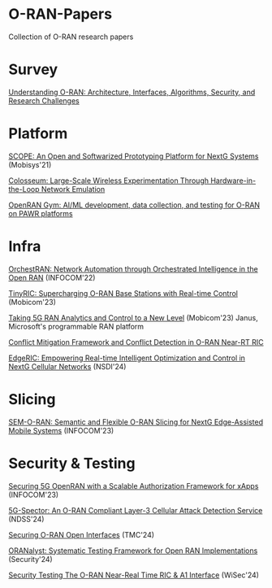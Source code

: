 # O-RAN-Papers
Collection of O-RAN research papers 

# Survey
[Understanding O-RAN: Architecture, Interfaces, Algorithms, Security, and Research Challenges](https://ieeexplore.ieee.org/document/10024837)

# Platform
[SCOPE: An Open and Softwarized Prototyping Platform for NextG Systems](https://dl.acm.org/doi/10.1145/3458864.3466863) (Mobisys'21)

[Colosseum: Large-Scale Wireless Experimentation Through Hardware-in-the-Loop Network Emulation](https://ieeexplore.ieee.org/document/9677430/)

[OpenRAN Gym: AI/ML development, data collection, and testing for O-RAN on PAWR platforms](https://dlnext.acm.org/doi/10.1016/j.comnet.2022.109502)



# Infra
[OrchestRAN: Network Automation through Orchestrated Intelligence in the Open RAN](https://ieeexplore.ieee.org/document/9796744/) (INFOCOM'22)

[TinyRIC: Supercharging O-RAN Base Stations with Real-time Control](https://dl.acm.org/doi/10.1145/3570361.3615743) (Mobicom'23)

[Taking 5G RAN Analytics and Control to a New Level](https://dl.acm.org/doi/10.1145/3570361.3592493) (Mobicom'23)
Janus, Microsoft's programmable RAN platform

[Conflict Mitigation Framework and Conflict Detection in O-RAN Near-RT RIC](https://ieeexplore.ieee.org/document/10121578/)

[EdgeRIC: Empowering Real-time Intelligent Optimization and Control in NextG Cellular Networks](https://www.usenix.org/conference/nsdi24/presentation/ko) (NSDI'24)

# Slicing
[SEM-O-RAN: Semantic and Flexible O-RAN Slicing for NextG Edge-Assisted Mobile Systems](https://ieeexplore.ieee.org/document/10228870/) (INFOCOM'23)

# Security & Testing
[Securing 5G OpenRAN with a Scalable Authorization Framework for xApps](https://ieeexplore.ieee.org/document/10228961/) (INFOCOM'23)

[5G-Spector: An O-RAN Compliant Layer-3 Cellular Attack Detection Service](https://www.ndss-symposium.org/wp-content/uploads/2024-527-paper.pdf) (NDSS'24)

[Securing O-RAN Open Interfaces](https://dl.acm.org/doi/10.1109/TMC.2024.3393430) (TMC'24)

[ORANalyst: Systematic Testing Framework for Open RAN Implementations](https://www.usenix.org/conference/usenixsecurity24/presentation/yang-tianchang) (Security'24)

[Security Testing The O-RAN Near-Real Time RIC & A1 Interface](https://dl.acm.org/doi/10.1145/3643833.3656118) (WiSec'24)



